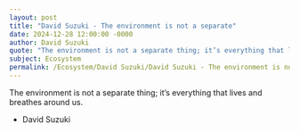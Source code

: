 ```yaml
---
layout: post
title: "David Suzuki - The environment is not a separate"
date: 2024-12-28 12:00:00 -0000
author: David Suzuki
quote: "The environment is not a separate thing; it’s everything that lives and breathes around us."
subject: Ecosystem
permalink: /Ecosystem/David Suzuki/David Suzuki - The environment is not a separate
---
```


The environment is not a separate thing; it’s everything that lives and breathes around us.

- David Suzuki
